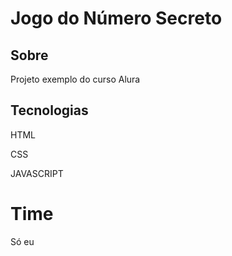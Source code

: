 <h1>Jogo do Número Secreto</h1>

<h2>Sobre</h2>
<p>Projeto exemplo do curso Alura</p>

## Tecnologias
<div>
  <p>HTML</p>
  <p>CSS</p>
  <p>JAVASCRIPT</p>
</div>

# Time

<p>Só eu</p>
